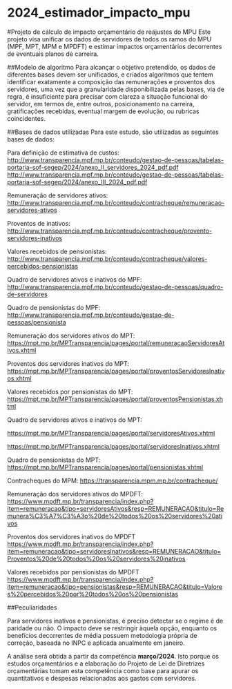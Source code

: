 # 2024_estimador_impacto_mpu

#Projeto de cálculo de impacto orçamentário de reajustes do MPU
Este projeto visa unificar os dados de servidores de todos os ramos do MPU (MPF, MPT, MPM e MPDFT) e estimar impactos orçamentários decorrentes de eventuais planos de carreira. 

##Modelo de algoritmo
Para alcançar o objetivo pretendido, os dados de diferentes bases devem ser unificados, e criados algoritmos que tentem identificar exatamente a composição das remunerações e proventos dos servidores, uma vez que a granularidade disponibilizada pelas bases, via de regra, é insuficiente para precisar com clareza a situação funcional do servidor, em termos de, entre outros, posicionamento na carreira, gratificações recebidas, eventual margem de evolução, ou rubricas coincidentes. 

##Bases de dados utilizadas
Para este estudo, são utilizadas as seguintes bases de dados:

Para definição de estimativa de custos: 
http://www.transparencia.mpf.mp.br/conteudo/gestao-de-pessoas/tabelas-portaria-sof-segep/2024/anexo_II_servidores_2024_pdf.pdf
http://www.transparencia.mpf.mp.br/conteudo/gestao-de-pessoas/tabelas-portaria-sof-segep/2024/anexo_III_2024_pdf.pdf

Remuneração de servidores ativos:
http://www.transparencia.mpf.mp.br/conteudo/contracheque/remuneracao-servidores-ativos

Proventos de inativos: 
http://www.transparencia.mpf.mp.br/conteudo/contracheque/provento-servidores-inativos

Valores recebidos de pensionistas:
http://www.transparencia.mpf.mp.br/conteudo/contracheque/valores-percebidos-pensionistas

Quadro de servidores ativos e inativos do MPF:
http://www.transparencia.mpf.mp.br/conteudo/gestao-de-pessoas/quadro-de-servidores

Quadro de pensionistas do MPF:
http://www.transparencia.mpf.mp.br/conteudo/gestao-de-pessoas/pensionista

Remuneração dos servidores ativos do MPT:
https://mpt.mp.br/MPTransparencia/pages/portal/remuneracaoServidoresAtivos.xhtml

Proventos dos servidores inativos do MPT:
https://mpt.mp.br/MPTransparencia/pages/portal/proventosServidoresInativos.xhtml

Valores recebidos por pensionistas do MPT:
https://mpt.mp.br/MPTransparencia/pages/portal/proventosPensionistas.xhtml

Quadro de servidores ativos e inativos do MPT:

https://mpt.mp.br/MPTransparencia/pages/portal/servidoresAtivos.xhtml

https://mpt.mp.br/MPTransparencia/pages/portal/servidoresInativos.xhtml

Quadro de pensionistas do MPT:
https://mpt.mp.br/MPTransparencia/pages/portal/pensionistas.xhtml

Contracheques do MPM:
https://transparencia.mpm.mp.br/contracheque/

Remuneração dos servidores ativos do MPDFT:
https://www.mpdft.mp.br/transparencia/index.php?item=remuneracao&tipo=servidoresAtivos&resp=REMUNERACAO&titulo=Remunera%C3%A7%C3%A3o%20de%20todos%20os%20servidores%20ativos

Proventos dos servidores inativos do MPDFT
https://www.mpdft.mp.br/transparencia/index.php?item=remuneracao&tipo=servidoresInativos&resp=REMUNERACAO&titulo=Proventos%20de%20todos%20os%20servidores%20inativos

Valores recebidos por pensionistas do MPDFT
https://www.mpdft.mp.br/transparencia/index.php?item=remuneracao&tipo=pensionistas&resp=REMUNERACAO&titulo=Valores%20percebidos%20por%20todos%20os%20pensionistas


##Peculiaridades

Para servidores inativos e pensionistas, é preciso detectar se o regime é de paridade ou não. O impacto deve se restringir àquela opção, enquanto os benefícios decorrentes de média possuem metodologia própria de correção, baseada no INPC e aplicada anualmente em janeiro. 

A análise será obtida a partir da competência **março/2024**. Isto porque os estudos orçamentários e a elaboração do Projeto de Lei de Diretrizes orçamentárias tomam esta competência como base para apurar os quantitativos e despesas relacionadas aos gastos com servidores. 